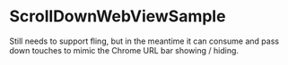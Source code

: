 ScrollDownWebViewSample
=======================

Still needs to support fling, but in the meantime it can consume and pass down touches to mimic the Chrome URL bar showing / hiding.
